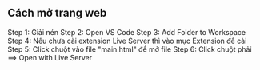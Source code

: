 ## Cách mở trang web
Step 1: Giải nén
Step 2: Open VS Code
Step 3: Add Folder to Workspace
Step 4: Nếu chưa cài extension Live Server thì vào mục Extension để cài
Step 5: Click chuột vào file "main.html" để mở file
Step 6: Click chuột phải ==> Open with Live Server